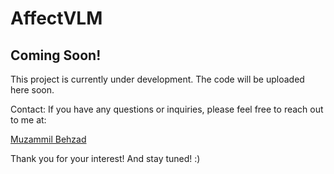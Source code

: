# AffectVLM

## Coming Soon! ##

This project is currently under development. The code will be uploaded here soon.

Contact: If you have any questions or inquiries, please feel free to reach out to me at:

[Muzammil Behzad](mailto:muzammil.behzad@gmail.com)

Thank you for your interest! And stay tuned! :)

